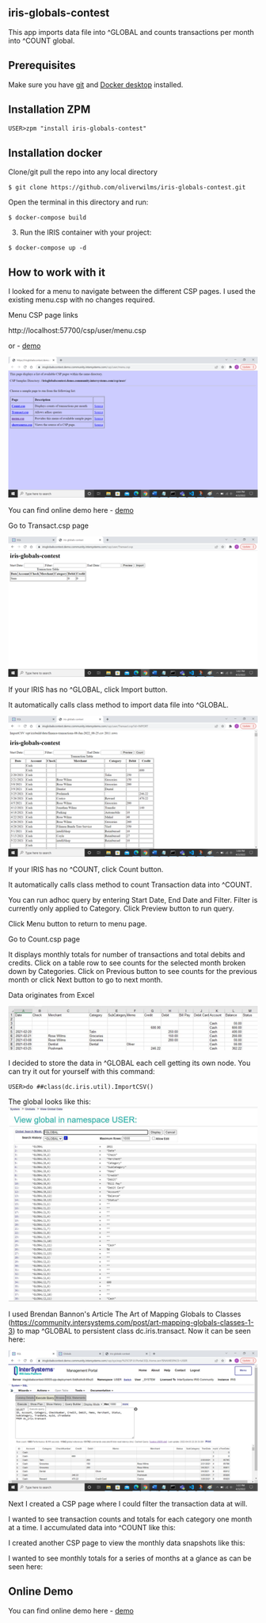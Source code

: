 ## iris-globals-contest
This app imports data file into ^GLOBAL and counts transactions per month into ^COUNT global.

## Prerequisites
Make sure you have [git](https://git-scm.com/book/en/v2/Getting-Started-Installing-Git) and [Docker desktop](https://www.docker.com/products/docker-desktop) installed.


## Installation ZPM

```
USER>zpm "install iris-globals-contest"
```

## Installation docker

Clone/git pull the repo into any local directory

```
$ git clone https://github.com/oliverwilms/iris-globals-contest.git
```

Open the terminal in this directory and run:

```
$ docker-compose build
```

3. Run the IRIS container with your project:

```
$ docker-compose up -d
```

## How to work with it

I looked for a menu to navigate between the different CSP pages. I used the existing menu.csp with no changes required.

Menu CSP page links

http://localhost:57700/csp/user/menu.csp

or - [demo](https://irisglobalscontest.demo.community.intersystems.com/csp/user/menu.csp)

![screenshot](https://github.com/oliverwilms/bilder/blob/main/iris-globals-contest_menu.png)

You can find online demo here - [demo](https://irisglobalscontest.demo.community.intersystems.com/csp/user/menu.csp)

Go to Transact.csp page

![screenshot](https://github.com/oliverwilms/bilder/blob/main/iris-globals-contest_transact.png)

If your IRIS has no ^GLOBAL, click Import button.

It automatically calls class method to import data file into ^GLOBAL.

![screenshot](https://github.com/oliverwilms/bilder/blob/main/iris-globals-contest_transact_after_Import.png)

If your IRIS has no ^COUNT, click Count button.

It automatically calls class method to count Transaction data into ^COUNT.

You can run adhoc query by entering Start Date, End Date and Filter. Filter is currently only applied to Category. Click Preview button to run query.

Click Menu button to return to menu page.

Go to Count.csp page

It displays monthly totals for number of transactions and total debits and credits. Click on a table row to see counts for the selected month broken down by Categories. Click on Previous button to see counts for the previous month or click Next button to go to next month.

Data originates from Excel

![screenshot](https://github.com/oliverwilms/bilder/blob/main/Capture_Excel.JPG)

I decided to store the data in ^GLOBAL each cell getting its own node. You can try it out for yourself with this command:
```
USER>do ##class(dc.iris.util).ImportCSV()
```

The global looks like this:
![screenshot](https://github.com/oliverwilms/bilder/blob/main/Capture_GLOBAL.JPG)

I used Brendan Bannon's Article The Art of Mapping Globals to Classes (https://community.intersystems.com/post/art-mapping-globals-classes-1-3) to map ^GLOBAL to persistent class dc.iris.transact. Now it can be seen here:

![screenshot](https://github.com/oliverwilms/bilder/blob/main/iris-globals-contest_SQL.png)

Next I created a CSP page where I could filter the transaction data at will.

I wanted to see transaction counts and totals for each category one month at a time. I accumulated data into ^COUNT like this:

I created another CSP page to view the monthly data snapshots like this:

I wanted to see monthly totals for a series of months at a glance as can be seen here:

## Online Demo
You can find online demo here - [demo](https://irisglobalscontest.demo.community.intersystems.com/csp/user/menu.csp)

